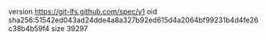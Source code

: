 version https://git-lfs.github.com/spec/v1
oid sha256:51542ed043ad24dde4a8a327b92ed615d4a2064bf99231b4d4fe26c38b4b59f4
size 39297
